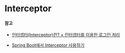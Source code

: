 # Interceptor



#### 참고

- [인터셉터(Interceptor)란? + 인터셉터를 이용한 로그인 처리](https://rongscodinghistory.tistory.com/2)

- [Spring Boot에서 Interceptor 사용하기](https://elfinlas.github.io/2017/12/28/SpringBootInterceptor/)



